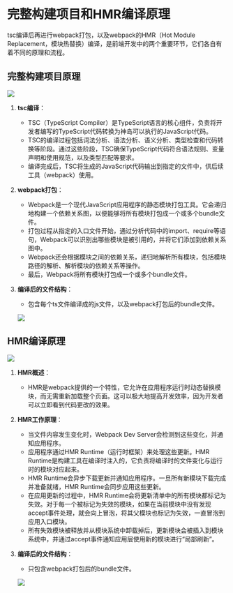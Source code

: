 # 完整构建项目和HMR编译原理

tsc编译后再进行webpack打包，以及webpack的HMR（Hot Module Replacement，模块热替换）编译，是前端开发中的两个重要环节，它们各自有着不同的原理和流程。

## 完整构建项目原理

![](/QQ20241202-224228.png)

1. **tsc编译**：

	* TSC（TypeScript Compiler）是TypeScript语言的核心组件，负责将开发者编写的TypeScript代码转换为神岛可以执行的JavaScript代码。
	* TSC的编译过程包括词法分析、语法分析、语义分析、类型检查和代码转换等阶段。通过这些阶段，TSC确保TypeScript代码符合语法规则、变量声明和使用规范，以及类型匹配等要求。
	* 编译完成后，TSC将生成的JavaScript代码输出到指定的文件中，供后续工具（webpack）使用。

2. **webpack打包**：

	* Webpack是一个现代JavaScript应用程序的静态模块打包工具。它会递归地构建一个依赖关系图，以便能够将所有模块打包成一个或多个bundle文件。
	* 打包过程从指定的入口文件开始，通过分析代码中的import、require等语句，Webpack可以识别出哪些模块是被引用的，并将它们添加到依赖关系图中。
	* Webpack还会根据模块之间的依赖关系，递归地解析所有模块，包括模块路径的解析、解析模块的依赖关系等操作。
	* 最后，Webpack将所有模块打包成一个或多个bundle文件。

3. **编译后的文件结构**：
    * 包含每个ts文件编译成的js文件，以及webpack打包后的bundle文件。

    ![](/QQ20241202-223842.png)

## HMR编译原理

![](/QQ20241202-224302.png)

1. **HMR概述**：

	* HMR是webpack提供的一个特性，它允许在应用程序运行时动态替换模块，而无需重新加载整个页面。这可以极大地提高开发效率，因为开发者可以立即看到代码更改的效果。

2. **HMR工作原理**：

	* 当文件内容发生变化时，Webpack Dev Server会检测到这些变化，并通知应用程序。
	* 应用程序通过HMR Runtime（运行时框架）来处理这些更新。HMR Runtime是构建工具在编译时注入的，它负责将编译时的文件变化与运行时的模块对应起来。
	* HMR Runtime会异步下载更新并通知应用程序。一旦所有新模块下载完成并准备就绪，HMR Runtime会同步应用这些更新。
	* 在应用更新的过程中，HMR Runtime会将更新清单中的所有模块都标记为失效。对于每一个被标记为失效的模块，如果在当前模块中没有发现accept事件处理，就会向上冒泡，将其父模块也标记为失效，一直冒泡到应用入口模块。
	* 所有失效模块被释放并从模块系统中卸载掉后，更新模块会被插入到模块系统中，并通过accept事件通知应用层使用新的模块进行“局部刷新”。

3. **编译后的文件结构**：
    * 只包含webpack打包后的bundle文件。
    
    ![](/QQ20241202-224008.png)

